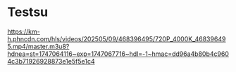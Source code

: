 # Testsu



https://km-h.phncdn.com/hls/videos/202505/09/468396495/720P_4000K_468396495.mp4/master.m3u8?hdnea=st=1747064116~exp=1747067716~hdl=-1~hmac=dd96a4b80b4c9604c3b71926928873e1e5f5e1c4
